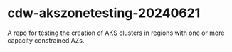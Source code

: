 # cdw-akszonetesting-20240621
A repo for testing the creation of AKS clusters in regions with one or more capacity constrained AZs.
